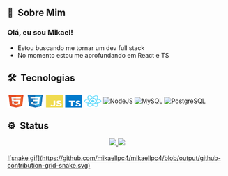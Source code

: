 ## 🚀 &nbsp;Sobre Mim

  ### Olá, eu sou Mikael!
  - Estou buscando me tornar um dev full stack
  - No momento estou me aprofundando em React e TS


## 🛠 &nbsp;Tecnologias

<div style="display: inline_block">
  <img align="center" alt="HTML" height="30" width="40" src="https://raw.githubusercontent.com/devicons/devicon/master/icons/html5/html5-original.svg">
  <img align="center" alt="CSS" height="30" width="40" src="https://raw.githubusercontent.com/devicons/devicon/master/icons/css3/css3-original.svg">
  <img align="center" alt="JS" height="30" width="40" src="https://raw.githubusercontent.com/devicons/devicon/master/icons/javascript/javascript-plain.svg">
  <img align="center" alt="TS" height="30" width="40" src="https://raw.githubusercontent.com/devicons/devicon/master/icons/typescript/typescript-plain.svg">
  <img align="center" alt="React" height="30" width="40" src="https://raw.githubusercontent.com/devicons/devicon/master/icons/react/react-original.svg">
  <img align="center" alt="NodeJS" height="30" width="40" src="https://cdn.jsdelivr.net/gh/devicons/devicon/icons/nodejs/nodejs-original.svg">
  <img align="center" alt="MySQL" height="30" width="40" src="https://cdn.jsdelivr.net/gh/devicons/devicon/icons/mysql/mysql-original.svg">
  <img align="center" alt="PostgreSQL" height="30" width="40" src="https://cdn.jsdelivr.net/gh/devicons/devicon/icons/postgresql/postgresql-original.svg">
</div>

## ⚙️ &nbsp;Status

<div align="center">
  <a href="https://github.com/mikaellpc4">
  <img height="180em" src="https://github-readme-stats.vercel.app/api?username=mikaellpc4&show_icons=true&theme=react&include_all_commits=true&count_private=true"/>
  <img height="180em" src="https://github-readme-stats.vercel.app/api/top-langs/?username=mikaellpc4&layout=compact&langs_count=7&theme=react"/>
</div>
<br>
![snake gif](https://github.com/mikaellpc4/mikaellpc4/blob/output/github-contribution-grid-snake.svg)
